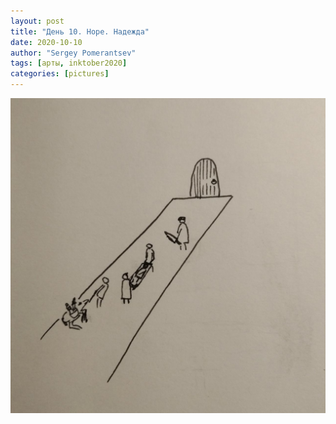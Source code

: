 ```yaml
---
layout: post
title: "День 10. Hope. Надежда"
date: 2020-10-10
author: "Sergey Pomerantsev"
tags: [арты, inktober2020]
categories: [pictures]
---
```


![](/assets/images/inktober20-10.jpg)
